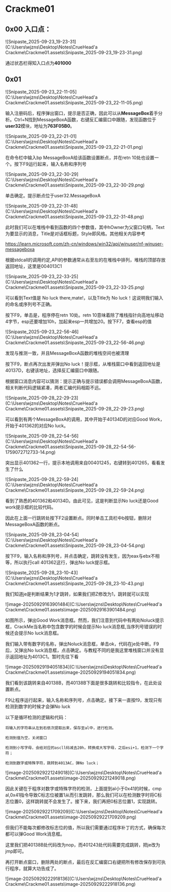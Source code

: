 # Crackme01

## 0x00 入口点：

![Snipaste_2025-09-23_19-23-31](C:\Users\wjzns\Desktop\Notes\CrueHead'а Crackme\Crackme01.assets\Snipaste_2025-09-23_19-23-31.png)

通过状态栏得知入口点为**401000**

## 0x01

![Snipaste_2025-09-23_22-11-05](C:\Users\wjzns\Desktop\Notes\CrueHead'а Crackme\Crackme01.assets\Snipaste_2025-09-23_22-11-05.png)

输入注册码后，程序弹出窗口，提示是否正确，因此可以从**MessageBox**着手分析。Ctrl+N找到MessageBoxA函数，右键反汇编窗口中跟随，发现函数位于**user32**模块，地址为**763F05B0**。

![Snipaste_2025-09-23_22-21-01](C:\Users\wjzns\Desktop\Notes\CrueHead'а Crackme\Crackme01.assets\Snipaste_2025-09-23_22-21-01.png)

在命令栏中输入bp MessageBoxA给该函数设置断点，并在retn 10处也设置一个。按下F9运行起来，输入名称和序列号

![Snipaste_2025-09-23_22-30-29](C:\Users\wjzns\Desktop\Notes\CrueHead'а Crackme\Crackme01.assets\Snipaste_2025-09-23_22-30-29.png)

单击确定。提示断点位于user32.MessageBoxA

![Snipaste_2025-09-23_22-31-48](C:\Users\wjzns\Desktop\Notes\CrueHead'а Crackme\Crackme01.assets\Snipaste_2025-09-23_22-31-48.png)

此时我们可以在堆栈中看到函数的四个参数值，其中hOwner为父窗口句柄，Text为要显示的消息，Title是对话框标题，Style即风格。其他相关内容参考

https://learn.microsoft.com/zh-cn/windows/win32/api/winuser/nf-winuser-messageboxa



根据stdcall的调用约定,API的参数通常从右至左的在堆栈中排列，堆栈的顶部存放返回地址，这里是004013C1

![Snipaste_2025-09-23_22-33-25](C:\Users\wjzns\Desktop\Notes\CrueHead'а Crackme\Crackme01.assets\Snipaste_2025-09-23_22-33-25.png)

可以看到Text值是 No luck there,mate!，以及Title为 No luck！这说明我们输入的命名或序列号不正确。

按下F9，单击是，程序停在retn 10处。retn 10意味着除了堆栈指针向高地址移动4字节，esp还要增加10h，加起来esp一共增加20。按下F7，查看esp的值

![Snipaste_2025-09-23_22-56-46](C:\Users\wjzns\Desktop\Notes\CrueHead'а Crackme\Crackme01.assets\Snipaste_2025-09-23_22-56-46.png)

发现与推测一致，并且MessageBoxA函数的堆栈空间也被清理

按下F9，断点再次出发并弹出No luck！提示框，从堆栈窗口中看到返回地址是40137D，右键该地址，选择反汇编窗口中跟随。

根据窗口消息内容可以猜测：提示正确与提示错误都会调用MessageBoxA函数，相关判断代码逻辑紧凑，两者汇编代码相距不远。

![Snipaste_2025-09-28_22-29-23](C:\Users\wjzns\Desktop\Notes\CrueHead'а Crackme\Crackme01.assets\Snipaste_2025-09-28_22-29-23.png)

可以看到有两个MessageBoxA的调用，其中开始于40134D的对应Good Work，开始于401362的对应No luck。

![Snipaste_2025-09-28_22-54-56](C:\Users\wjzns\Desktop\Notes\CrueHead'а Crackme\Crackme01.assets\Snipaste_2025-09-28_22-54-56-1759072712733-14.png)

突出显示401362一行，提示本地调用来自00401245，右键转到401265，看看发生了什么

![Snipaste_2025-09-28_22-59-24](C:\Users\wjzns\Desktop\Notes\CrueHead'а Crackme\Crackme01.assets\Snipaste_2025-09-28_22-59-24.png)

看到了熟悉的401362和40134D。由此可见，这是判断显示No luck还是Good work提示框的比较代码。

因此在上面一行跳转处按下F2设置断点。同时单击工具栏中b按钮，删除对MessageBoxA函数的断点。

![Snipaste_2025-09-28_23-04-54](C:\Users\wjzns\Desktop\Notes\CrueHead'а Crackme\Crackme01.assets\Snipaste_2025-09-28_23-04-54.png)

按下F9，输入名称和序列号，并点击确定，跳转没有发生，因为eax与ebx不相等，所以执行call 401362这行，弹出No luck提示框。

![Snipaste_2025-09-28_23-10-43](C:\Users\wjzns\Desktop\Notes\CrueHead'а Crackme\Crackme01.assets\Snipaste_2025-09-28_23-10-43.png)

我们知道je是判断结果为1才跳转，如果我们把Z修改为1，跳转就可以实现

![image-20250929163901484](C:\Users\wjzns\Desktop\Notes\CrueHead'а Crackme\Crackme01.assets\image-20250929163901484.png)

如图所示，弹出Good Work消息框。然而，我们注意到代码中有两处Noluck提示框，CrackMe当名称中包含数字的时候会提示No  luck消息框,当序列号错误的时候还会提示No luck消息框。

我们输入带有数字的名称，弹出Noluck消息框，单击ok，代码在je处中断。F9后，又弹出No luck消息框，点击确定。与教程不同的是我这里堆栈窗口并没有显示返回地址为4013C1。暂时先往下看

![image-20250929194051834](C:\Users\wjzns\Desktop\Notes\CrueHead'а Crackme\Crackme01.assets\image-20250929194051834.png)

我们看到该跳转来自40138B，而40138B下面是很多跳转和比较指令，在此处设置断点。

F9让程序运行起来，输入名称和序列号，点击确定。接下来一直按f9，发现只有检测到数字的时候才会弹No luck

以下是循环检测的逻辑和代码：

```
将输入的字符串从左到右依次提取出来，保存至al中，进行检测。

检测到值为空，关闭窗口

检测到小写字母，会给对应的ascll码减去20h，转换成大写字母，之后esi+1，检测下一个字符；

检测到数字或特殊字符，跳转到4013AC，弹No luck；
```

![image-20250929221249018](C:\Users\wjzns\Desktop\Notes\CrueHead'а Crackme\Crackme01.assets\image-20250929221249018.png)

因此关键在于程序对数字或特殊字符的检测，上面提到al小于0x41的时候，cmp al,0x41指令导致C标志位被置1从而引发跳转，那么我们可以在检测数字时将C标志位置0，这样跳转就不会发生了。接下来，我们再把0标志位置1，实现跳转。

![image-20250929221709209](C:\Users\wjzns\Desktop\Notes\CrueHead'а Crackme\Crackme01.assets\image-20250929221709209.png)

但我们不能每次都修改标志位的值，所以我们需要通过程序补丁的方式，确保每次都可以弹Good Work消息框。

这里我们把40138B处代码改为nop，而401243处代码需要完成跳转，把je改为jmp即可。

再打开断点窗口，删除两处的断点，最后在反汇编窗口右键把所有修改保存到可执行程序，就算大功告成了。

![image-20250929222918136](C:\Users\wjzns\Desktop\Notes\CrueHead'а Crackme\Crackme01.assets\image-20250929222918136.png)